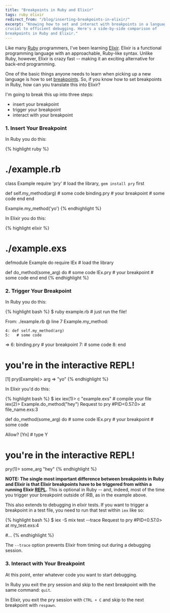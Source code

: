 ```yaml
---
title: "Breakpoints in Ruby and Elixir"
tags: ruby elixir
redirect_from: "/blog/inserting-breakpoints-in-elixir/"
excerpt: "Knowing how to set and interact with breakpoints in a language is
crucial to efficient debugging. Here's a side-by-side comparison of
breakpoints in Ruby and Elixir."
---
```


Like many [Ruby](https://en.wikipedia.org/wiki/Ruby_(programming_language))
programmers, I've been learning
[Elixir](https://en.wikipedia.org/wiki/Elixir_(programming_language)).
Elixir is a functional programming language with an approachable,
Ruby-like syntax. Unlike Ruby, however, Elixir is crazy fast -- making it an
exciting alternative for back-end programming.

One of the basic things anyone needs to learn when picking up a new language is
how to set [breakpoints](https://en.wikipedia.org/wiki/Breakpoint). So, if you
know how to set breakpoints in Ruby, how can you translate this into Elixir?

I'm going to break this up into three steps:

  * insert your breakpoint
  * trigger your breakpoint
  * interact with your breakpoint

### 1. Insert Your Breakpoint

In Ruby you do this:

{% highlight ruby %}
# ./example.rb
class Example
  require 'pry' # load the library, `gem install pry` first

  def self.my_method(arg)
    # some code
    binding.pry # your breakpoint
    # some code
  end
end

Example.my_method('yo')
{% endhighlight %}

In Elixir you do this:

{% highlight elixir %}
# ./example.exs
defmodule Example do
  require IEx # load the library

  def do_method(some_arg) do
    # some code
    IEx.pry # your breakpoint
    # some code
  end
end
{% endhighlight %}

### 2. Trigger Your Breakpoint

In Ruby you do this:

{% highlight bash %}
$ ruby example.rb # just run the file!

From: ./example.rb @ line 7 Example.my_method:

    4: def self.my_method(arg)
    5:   # some code
 => 6:   binding.pry # your breakpoint
    7:   # some code
    8: end

# you're in the interactive REPL!
[1] pry(Example)> arg
=> "yo"
{% endhighlight %}

In Elixir you'd do this:

{% highlight bash %}
$ iex
iex(1)> c "example.exs" # compile your file
iex(2)> Example.do_method("hey")
Request to pry #PID<0.57.0> at file_name.exs:3

  def do_method(some_arg) do
    # some code
    IEx.pry # your breakpoint
    # some code

Allow? [Yn] # type Y

# you're in the interactive REPL!
pry(1)> some_arg
"hey"
{% endhighlight %}

**NOTE: The single most important difference between breakpoints in Ruby and
Elixir is that Elixir breakpoints have to be triggered from within a running
Elixir
[REPL](https://en.wikipedia.org/wiki/Read%E2%80%93eval%E2%80%93print_loop).** This
is optional in Ruby -- and, indeed, most of the time you trigger your breakpoint
outside of IRB, as in the example above.

This also extends to debugging in elixir tests. If you want to trigger a
breakpoint in a test file, you need to run that test within `iex` like so:

{% highlight bash %}
$ iex -S mix test --trace
Request to pry #PID<0.57.0> at my_test.exs:4

#...
{% endhighlight %}

The `--trace` option prevents Elixir from timing out during a debugging session.

### 3. Interact with Your Breakpoint

At this point, enter whatever code you want to start debugging.

In Ruby you exit the pry session and skip to the next breakpoint with the
same command: `quit`.

In Elixir, you exit the pry session with `CTRL + C` and skip to the next
breakpoint with `respawn`.
